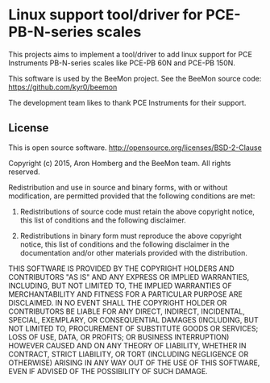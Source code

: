 # Linux support tool/driver for PCE-PB-N-series scales

This projects aims to implement a tool/driver to add 
linux support for PCE Instruments PB-N-series scales 
like  PCE-PB 60N  and PCE-PB 150N.

This software is used by the BeeMon project.
See the BeeMon source code: https://github.com/kyr0/beemon

The development team likes to thank PCE Instruments
for their support.

## License

This is open source software.
http://opensource.org/licenses/BSD-2-Clause

Copyright (c) 2015, Aron Homberg and the BeeMon team.
All rights reserved.

Redistribution and use in source and binary forms, with or without modification, are permitted provided that the following conditions are met:

1. Redistributions of source code must retain the above copyright notice, this list of conditions and the following disclaimer.

2. Redistributions in binary form must reproduce the above copyright notice, this list of conditions and the following disclaimer in the documentation and/or other materials provided with the distribution.

THIS SOFTWARE IS PROVIDED BY THE COPYRIGHT HOLDERS AND CONTRIBUTORS "AS IS" AND ANY EXPRESS OR IMPLIED WARRANTIES, INCLUDING, BUT NOT LIMITED TO, THE IMPLIED WARRANTIES OF MERCHANTABILITY AND FITNESS FOR A PARTICULAR PURPOSE ARE DISCLAIMED. IN NO EVENT SHALL THE COPYRIGHT HOLDER OR CONTRIBUTORS BE LIABLE FOR ANY DIRECT, INDIRECT, INCIDENTAL, SPECIAL, EXEMPLARY, OR CONSEQUENTIAL DAMAGES (INCLUDING, BUT NOT LIMITED TO, PROCUREMENT OF SUBSTITUTE GOODS OR SERVICES; LOSS OF USE, DATA, OR PROFITS; OR BUSINESS INTERRUPTION) HOWEVER CAUSED AND ON ANY THEORY OF LIABILITY, WHETHER IN CONTRACT, STRICT LIABILITY, OR TORT (INCLUDING NEGLIGENCE OR OTHERWISE) ARISING IN ANY WAY OUT OF THE USE OF THIS SOFTWARE, EVEN IF ADVISED OF THE POSSIBILITY OF SUCH DAMAGE.